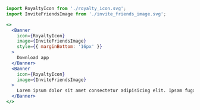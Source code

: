 <!-- ```jsx noeditor
import { FigmaLoader } from '../FigmaLoader';

<FigmaLoader src="https://www.figma.com/embed?embed_host=share&url=https%3A%2F%2Fwww.figma.com%2Ffile%2Fi99i2qNN4qqaeNaHvOAYiV%2FWeb-Wallet-dev%3Fnode-id%3D300%253A374&chrome=DOCUMENTATION" />
``` -->

```jsx
import RoyaltyIcon from './royalty_icon.svg';
import InviteFriendsImage from './invite_friends_image.svg';

<>
  <Banner
    icon={RoyaltyIcon}
    image={InviteFriendsImage}
    style={{ marginBottom: '16px' }}
  >
    Download app
  </Banner>
  <Banner
    icon={RoyaltyIcon}
    image={InviteFriendsImage}
  >
    Lorem ipsum dolor sit amet consectetur adipisicing elit. Ipsam fuga totam numquam iure dolor magni. Hic perferendis ut sed delectus magni? Quas fugit molestias magni. Illum ad consectetur obcaecati quos laudantium nemo ab deleniti excepturi, quo esse rem vero facilis corrupti dignissimos, delectus placeat quod natus? Excepturi temporibus, accusamus ipsa culpa quos ex 
  </Banner>
</>
```